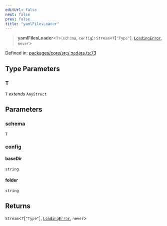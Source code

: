 ```yaml
---
editUrl: false
next: false
prev: false
title: "yamlFilesLoader"
---
```


> **yamlFilesLoader**\<`T`\>(`schema`, `config`): `Stream`\<`T`\[`"Type"`\], [`LoadingError`](/api/cms/classes/loadingerror/), `never`\>

Defined in: [packages/core/src/loaders.ts:73](https://github.com/bitswired/foldcms/blob/92f893e734b1102683a12bd11c6183cc24996bdf/packages/core/src/loaders.ts#L73)

## Type Parameters

### T

`T` *extends* `AnyStruct`

## Parameters

### schema

`T`

### config

#### baseDir

`string`

#### folder

`string`

## Returns

`Stream`\<`T`\[`"Type"`\], [`LoadingError`](/api/cms/classes/loadingerror/), `never`\>
